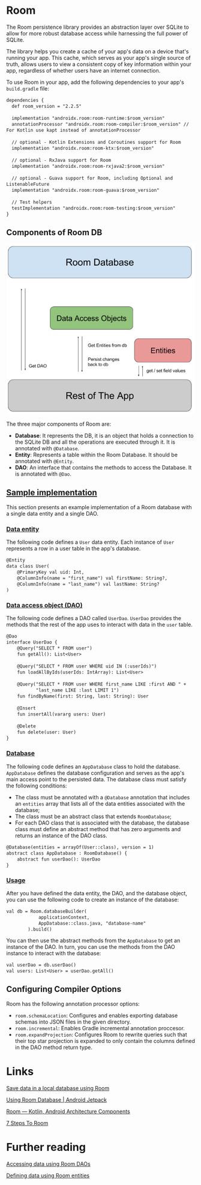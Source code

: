# Room

The Room persistence library provides an abstraction layer over SQLite to allow for more robust database access while harnessing the full power of SQLite.

The library helps you create a cache of your app's data on a device that's running your app. This cache, which serves as your app's single source of truth, allows users to view a consistent copy of key information within your app, regardless of whether users have an internet connection.

To use Room in your app, add the following dependencies to your app's `build.gradle` file:

```
dependencies {
  def room_version = "2.2.5"

  implementation "androidx.room:room-runtime:$room_version"
  annotationProcessor "androidx.room:room-compiler:$room_version" // For Kotlin use kapt instead of annotationProcessor

  // optional - Kotlin Extensions and Coroutines support for Room
  implementation "androidx.room:room-ktx:$room_version"

  // optional - RxJava support for Room
  implementation "androidx.room:room-rxjava2:$room_version"

  // optional - Guava support for Room, including Optional and ListenableFuture
  implementation "androidx.room:room-guava:$room_version"

  // Test helpers
  testImplementation "androidx.room:room-testing:$room_version"
}
```

## Components of Room DB
![](./res/room.png "Room architecture")

The three major components of Room are:
- **Database**: It represents the DB, it is an object that holds a connection to the SQLite DB and all the operations are executed through it. It is annotated with `@Database`.
- **Entity**: Represents a table within the Room Database. It should be annotated with `@Entity`.
- **DAO**: An interface that contains the methods to access the Database. It is annotated with `@Dao`.


## [Sample implementation](https://developer.android.com/training/data-storage/room#sample-implementation)

This section presents an example implementation of a Room database with a single data entity and a single DAO.


### [Data entity](https://developer.android.com/training/data-storage/room#data-entity)
The following code defines a `User` data entity. Each instance of `User` represents a row in a user table in the app's database.

```
@Entity
data class User(
    @PrimaryKey val uid: Int,
    @ColumnInfo(name = "first_name") val firstName: String?,
    @ColumnInfo(name = "last_name") val lastName: String?
)
```

### [Data access object (DAO)](https://developer.android.com/training/data-storage/room#dao)
The following code defines a DAO called `UserDao`. `UserDao` provides the methods that the rest of the app uses to interact with data in the `user` table.

```
@Dao
interface UserDao {
    @Query("SELECT * FROM user")
    fun getAll(): List<User>

    @Query("SELECT * FROM user WHERE uid IN (:userIds)")
    fun loadAllByIds(userIds: IntArray): List<User>

    @Query("SELECT * FROM user WHERE first_name LIKE :first AND " +
           "last_name LIKE :last LIMIT 1")
    fun findByName(first: String, last: String): User

    @Insert
    fun insertAll(vararg users: User)

    @Delete
    fun delete(user: User)
}
```

### [Database](https://developer.android.com/training/data-storage/room#database)
The following code defines an `AppDatabase` class to hold the database. `AppDatabase` defines the database configuration and serves as the app's main access point to the persisted data. The database class must satisfy the following conditions:
- The class must be annotated with a `@Database` annotation that includes an `entities` array that lists all of the data entities associated with the database;
- The class must be an abstract class that extends `RoomDatabase`;
- For each DAO class that is associated with the database, the database class must define an abstract method that has zero arguments and returns an instance of the DAO class.

```
@Database(entities = arrayOf(User::class), version = 1)
abstract class AppDatabase : RoomDatabase() {
    abstract fun userDao(): UserDao
}
```

### [Usage](https://developer.android.com/training/data-storage/room#usage)
After you have defined the data entity, the DAO, and the database object, you can use the following code to create an instance of the database:
```
val db = Room.databaseBuilder(
            applicationContext,
            AppDatabase::class.java, "database-name"
        ).build()
```

You can then use the abstract methods from the `AppDatabase` to get an instance of the DAO. In turn, you can use the methods from the DAO instance to interact with the database:
```
val userDao = db.userDao()
val users: List<User> = userDao.getAll()
```

## Configuring Compiler Options

Room has the following annotation processor options:

- `room.schemaLocation`: Configures and enables exporting database schemas into JSON files in the given directory.
- `room.incremental`: Enables Gradle incremental annotation proccesor.
- `room.expandProjection`: Configures Room to rewrite queries such that their top star projection is expanded to only contain the columns defined in the DAO method return type.

# Links  
[Save data in a local database using Room](https://developer.android.com/topic/libraries/architecture/room)

[Using Room Database | Android Jetpack](https://medium.com/mindorks/using-room-database-android-jetpack-675a89a0e942)

[Room — Kotlin, Android Architecture Components](https://medium.com/mindorks/room-kotlin-android-architecture-components-71cad5a1bb35)

[7 Steps To Room](https://medium.com/androiddevelopers/7-steps-to-room-27a5fe5f99b2)

# Further reading
[Accessing data using Room DAOs](https://developer.android.com/training/data-storage/room/accessing-data)

[Defining data using Room entities](https://developer.android.com/training/data-storage/room/defining-data)